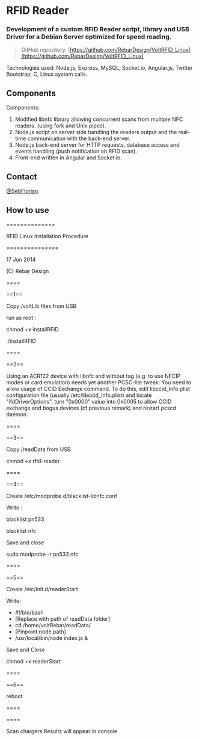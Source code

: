 # RFID Reader
### Development of a custom RFID Reader script, library and USB Driver for a Debian Server optimized for speed reading.

> GitHub repository: [https://github.com/RebarDesign/VoltRFID_Linux](https://github.com/RebarDesign/VoltRFID_Linux)

Technologies used: Node.js, Express, MySQL, Socket.io, Angular.js, Twitter Bootstrap, C, Linux system calls.

## Components

Components: 
1. Modified libnfc library allowing concurrent scans from multiple NFC readers. (using fork and Unix pipes).
2. Node.js script on server side handling the readers output and the real-time communication with the back-end server. 
3. Node.js back-end server for HTTP requests, database access and events handling (push notification on RFID scan). 
4. Front-end written in Angular and Socket.io.


## Contact

 [@SebFlorian](https://twitter.com/SebFlorian).




## How to use

==============

RFID Linux Installation Procedure

===============

17 Jun 2014 

(C) Rebar Design

====

==1==

Copy /voltLib files from USB

run as root :

chmod +x installRFID

./installRFID


====

==2==

Using an ACR122 device with libnfc and without tag (e.g. to use NFCIP modes or
card emulation) needs yet another PCSC-lite tweak: You need to allow usage of
CCID Exchange command.  To do this, edit libccid_Info.plist configuration file
(usually /etc/libccid_Info.plist) and locate "<key>ifdDriverOptions</key>",
turn "<string>0x0000</string>" value into 0x0005 to allow CCID exchange and bogus devices (cf previous remark) and
restart pcscd daemon.

====

==3==

Copy /readData from USB 

chmod +x rfid-reader




====

==4==

Create /etc/modprobe.d/blacklist-libnfc.conf

Write :

blacklist pn533

blacklist nfc

Save and close

sudo modprobe -r pn533 nfc

====

==5==

Create /etc/init.d/readerStart 

Write:

- #!/bin/bash
- [Replace with path of readData folder]
- cd /home/voltRebar/readData/
- [Pinpoint node path]
- /usr/local/bin/node index.js &

Save and Close

chmod +x readerStart

====

==6== 

reboot

====

====

Scan chargers 
Results will appear in console

